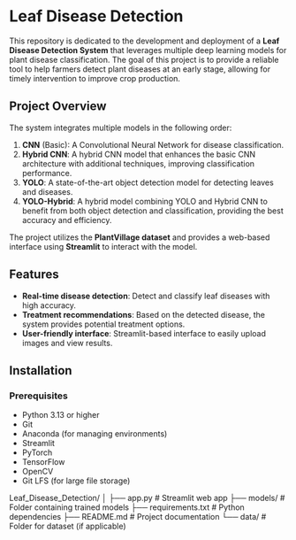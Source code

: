 # Leaf Disease Detection

This repository is dedicated to the development and deployment of a **Leaf Disease Detection System** that leverages multiple deep learning models for plant disease classification. The goal of this project is to provide a reliable tool to help farmers detect plant diseases at an early stage, allowing for timely intervention to improve crop production.

## Project Overview

The system integrates multiple models in the following order:

1. **CNN** (Basic): A Convolutional Neural Network for disease classification.
2. **Hybrid CNN**: A hybrid CNN model that enhances the basic CNN architecture with additional techniques, improving classification performance.
3. **YOLO**: A state-of-the-art object detection model for detecting leaves and diseases.
4. **YOLO-Hybrid**: A hybrid model combining YOLO and Hybrid CNN to benefit from both object detection and classification, providing the best accuracy and efficiency.

The project utilizes the **PlantVillage dataset** and provides a web-based interface using **Streamlit** to interact with the model.

## Features

- **Real-time disease detection**: Detect and classify leaf diseases with high accuracy.
- **Treatment recommendations**: Based on the detected disease, the system provides potential treatment options.
- **User-friendly interface**: Streamlit-based interface to easily upload images and view results.

## Installation

### Prerequisites

- Python 3.13 or higher
- Git
- Anaconda (for managing environments)
- Streamlit
- PyTorch
- TensorFlow
- OpenCV
- Git LFS (for large file storage)




Leaf_Disease_Detection/
│
├── app.py                          # Streamlit web app
├── models/                          # Folder containing trained models
├── requirements.txt                # Python dependencies
├── README.md                       # Project documentation
└── data/                           # Folder for dataset (if applicable)
